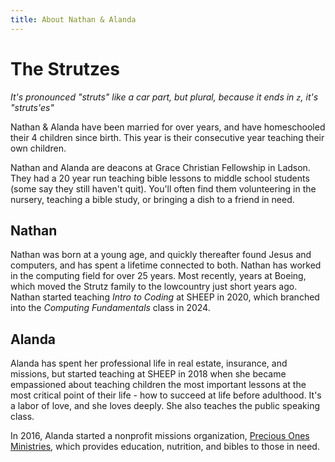 ```yaml
---
title: About Nathan & Alanda
---
```


<script setup>
    import HowManyYearsAgo from "./components/HowManyYearsAgo.vue";
</script>

# The Strutzes

_It's pronounced "struts" like a car part, but plural, because it ends in `z`, it's "struts'es"_

Nathan & Alanda have been married for over <how-many-years-ago :since="2001" /> years, and have homeschooled their 4 children since birth. This year is their <how-many-years-ago :since="2008" :ordinal="true" /> consecutive year teaching their own children.

Nathan and Alanda are deacons at Grace Christian Fellowship in Ladson. They had a 20 year run teaching bible lessons to middle school students (some say they still haven't quit). You'll often find them volunteering in the nursery, teaching a bible study, or bringing a dish to a friend in need.

## Nathan

Nathan was born at a young age, and quickly thereafter found Jesus and computers, and has spent a lifetime connected to both. Nathan has worked in the computing field for over 25 years. Most recently, <how-many-years-ago :since="2007" /> years at Boeing, which moved the Strutz family to the lowcountry just <how-many-years-ago :since="2014" /> short years ago. Nathan started teaching _Intro to Coding_ at SHEEP in 2020, which branched into the _Computing Fundamentals_ class in 2024.

## Alanda

Alanda has spent her professional life in real estate, insurance, and missions, but started teaching at SHEEP in 2018 when she became empassioned about teaching children the most important lessons at the most critical point of their life - how to succeed at life before adulthood. It's a labor of love, and she loves deeply. She also teaches the public speaking class.

In 2016, Alanda started a nonprofit missions organization, [Precious Ones Ministries](https://www.preciousonesministries.org/), which provides education, nutrition, and bibles to those in need.
